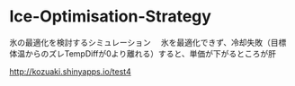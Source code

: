 # Ice-Optimisation-Strategy
氷の最適化を検討するシミュレーション　
氷を最適化できず、冷却失敗（目標体温からのズレTempDiffが0より離れる）すると、単価が下がるところが肝


http://kozuaki.shinyapps.io/test4
